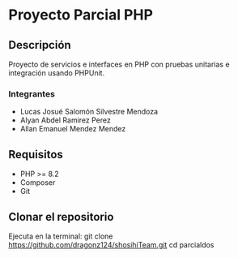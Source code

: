 # Proyecto Parcial PHP

## Descripción
Proyecto de servicios e interfaces en PHP con pruebas unitarias e integración usando PHPUnit.

### Integrantes
- Lucas Josué Salomón Silvestre Mendoza
- Alyan Abdel Ramirez Perez
- Allan Emanuel Mendez Mendez

## Requisitos
- PHP >= 8.2
- Composer
- Git

## Clonar el repositorio
Ejecuta en la terminal:
git clone https://github.com/dragonz124/shosihiTeam.git
cd parcialdos
